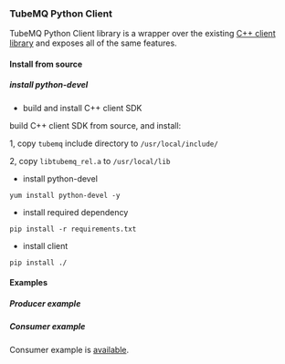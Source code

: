 ### TubeMQ Python Client
TubeMQ Python Client library is a wrapper over the existing [C++ client library](https://github.com/apache/incubator-tubemq/tree/master/tubemq-client-twins/tubemq-client-cpp/) and exposes all of the same features.

#### Install from source
##### install python-devel
- build and install C++ client SDK

build C++ client SDK from source, and install:

1, copy `tubemq` include directory  to `/usr/local/include/`

2, copy `libtubemq_rel.a` to `/usr/local/lib`
&nbsp;

- install python-devel
```
yum install python-devel -y
```
- install required dependency
```
pip install -r requirements.txt
```

- install client
```
pip install ./
```

#### Examples
##### Producer example
##### Consumer example
Consumer example is [available](https://github.com/apache/incubator-tubemq/tree/tubemq-client-python/tubemq-client-twins/tubemq-client-python/src/python/example/consumer).